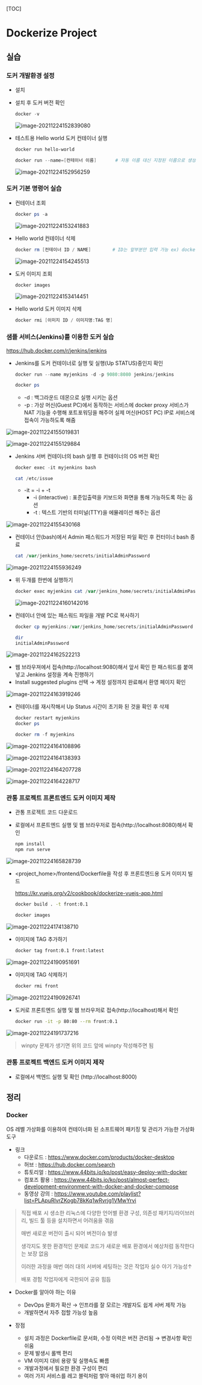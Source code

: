 [TOC]

# Dockerize Project

## 실습

### 도커 개발환경 설정

- 설치

- 설치 후 도커 버전 확인

  ```powershell
  docker -v
  ```

  ![image-20211224152839080](Day-5.assets/image-20211224152839080.png)

- 테스트용 Hello world 도커 컨테이너 실행

  ```powershell
  docker run hello-world
  
  docker run --name=[컨테이너 이름]		# 자동 이름 대신 지정된 이름으로 생성
  ```

  ![image-20211224152956259](Day-5.assets/image-20211224152956259.png)



### 도커 기본 명령어 실습

- 컨테이너 조회

  ```powershell
  docker ps -a
  ```

  ![image-20211224153241883](Day-5.assets/image-20211224153241883.png)

- Hello world 컨테이너 삭제

  ```powershell
  docker rm [컨테이너 ID / NAME]		# ID는 앞부분만 입력 가능 ex) docker rm 8c
  ```

  ![image-20211224154245513](Day-5.assets/image-20211224154245513.png)

- 도커 이미지 조회

  ```powershell
  docker images
  ```

  ![image-20211224153414451](Day-5.assets/image-20211224153414451.png)

- Hello world 도커 이미지 삭제

  ```powershell
  docker rmi [이미지 ID / 이미지명:TAG 명]
  ```

  

### 샘플 서비스(Jenkins)를 이용한 도커 실습

https://hub.docker.com/r/jenkins/jenkins

- Jenkins를 도커 컨테이너로 실행 및 실행(Up STATUS)중인지 확인

  ```powershell
  docker run --name myjenkins -d -p 9080:8080 jenkins/jenkins
  
  docker ps
  ```

  - -d : 백그라운드 데몬으로 실행 시키는 옵션
  - -p : 가상 머신(Guest PC)에서 동작하는 서비스에 docker proxy 서비스가 NAT 기능을 수행해 포트포워딩을 해주어 실제 머신(HOST PC) IP로 서비스에 접속이 가능하도록 해줌

![image-20211224155019831](Day-5.assets/image-20211224155019831.png)

![image-20211224155129884](Day-5.assets/image-20211224155129884.png)

- Jenkins 서버 컨테이너의 bash 실행 후 컨테이너의 OS 버전 확인

  ```powershell
  docker exec -it myjenkins bash
  
  cat /etc/issue
  ```

  - -it = -i + -t
    - -i (interactive) : 표준입출력을 키보드와 화면을 통해 가능하도록 하는 옵션
    - -t : 텍스트 기반의 터미널(TTY)을 에뮬레이션 해주는 옵션 

![image-20211224155430168](Day-5.assets/image-20211224155430168.png)

- 컨테이너 안(bash)에서 Admin 패스워드가 저장된 파일 확인 후 컨터이너 bash 종료

  ```powershell
  cat /var/jenkins_home/secrets/initialAdminPassword
  ```

![image-20211224155936249](Day-5.assets/image-20211224155936249.png)

- 위 두개를 한번에 실행하기

  ```powershell
  docker exec myjenkins cat /var/jenkins_home/secrets/initialAdminPassword
  ```

  ![image-20211224160142016](Day-5.assets/image-20211224160142016.png)

- 컨테이너 안에 있는 패스워드 파일을 개발 PC로 복사하기

  ```powershell
  docker cp myjenkins:/var/jenkins_home/secrets/initialAdminPassword ./
  
  dir
  initialAdminPassword
  ```

![image-20211224162522213](Day-5.assets/image-20211224162522213.png)

- 웹 브라우져에서 접속(http://localhost:9080)해서 앞서 확인 한 패스워드를 붙여 넣고 Jenkins 설정을 계속 진행하기
- Install suggested plugins 선택 → 계정 설정까지 완료해서 환영 페이지 확인

![image-20211224163919246](Day-5.assets/image-20211224163919246.png)

- 컨테이너를 재시작해서 Up Status 시간이 초기화 된 것을 확인 후 삭제

  ```powershell
  docker restart myjenkins
  docker ps
  
  docker rm -f myjenkins
  ```

![image-20211224164108896](Day-5.assets/image-20211224164108896.png)

![image-20211224164138393](Day-5.assets/image-20211224164138393.png)

![image-20211224164207728](Day-5.assets/image-20211224164207728.png)

![image-20211224164228717](Day-5.assets/image-20211224164228717.png)



### 관통 프로젝트 프론트엔드 도커 이미지 제작

- 관통 프로젝트 코드 다운로드

- 로컬에서 프론트엔드 실행 및 웹 브라우저로 접속(http://localhost:8080)해서 확인

  ```bash
  npm install
  npm run serve
  ```

![image-20211224165828739](Day-5.assets/image-20211224165828739.png)

- <project_home>/frontend/Dockerfile을 작성 후 프론트엔드용 도커 이미지 빌드

  https://kr.vuejs.org/v2/cookbook/dockerize-vuejs-app.html

  ```bash
  docker build . -t front:0.1
  
  docker images
  ```
  

![image-20211224174138710](Day-5.assets/image-20211224174138710.png)

- 이미지에 TAG 추가하기

  ```bash
  docker tag front:0.1 front:latest
  ```

![image-20211224190951691](Day-5.assets/image-20211224190951691.png)

- 이미지에 TAG 삭제하기

  ```bash
  docker rmi front
  ```

![image-20211224190926741](Day-5.assets/image-20211224190926741.png)

- 도커로 프론트엔드 실행 및 웹 브라우저로 접속(http://localhost)해서 확인

  ```bash
  docker run -it -p 80:80 --rm front:0.1
  ```

![image-20211224191737216](Day-5.assets/image-20211224191737216.png)

> winpty 문제가 생기면 위의 코드 앞에 winpty 작성해주면 됨



### 관통 프로젝트 백엔드 도커 이미지 제작

- 로컬에서 백엔드 실행 및 확인 (http://localhost:8000)



## 정리

### Docker

OS 레벨 가상화를 이용하여 컨테이너화 된 소프트웨어 패키징 및 관리가 가능한 가상화 도구

- 링크
  - 다운로드 : https://www.docker.com/products/docker-desktop
  - 허브 : https://hub.docker.com/search
  - 튜토리얼 : https://www.44bits.io/ko/post/easy-deploy-with-docker
  - 컴포즈 활용 : https://www.44bits.io/ko/post/almost-perfect-development-environment-with-docker-and-docker-compose
  - 동영상 강의 : https://www.youtube.com/playlist?list=PLApuRlvrZKogb78kKq1wRvrjg1VMwYrvi

> 직접 배포 시 생소한 리눅스에 다양한 언어별 환경 구성, 의존성 패키지/라이브러리, 빌드 툴 등을 설치하면서 어려움을 겪음
>
> 매번 새로운 버전이 출시 되어 버전이슈 발생
>
> 생각지도 못한 환경적인 문제로 코드가 새로운 배포 환경에서 예상처럼 동작한다는 보장 없음
>
> 이러한 과정을 매번 여러 대의 서버에 세팅하는 것은 작업자 실수 야기 가능성↑
>
> 배포 경험 작업자에게 국한되어 공유 힘듬

- Docker를 알아야 하는 이유
  - DevOps 문화가 확산 → 인프라를 잘 모르는 개발자도 쉽게 서버 제작 가능
  - 개발하면서 자주 접할 가능성 높음

- 장점
  - 설치 과정은 Dockerfile로 문서화, 수정 이력은 버전 관리됨 → 변경사항 확인 쉬움
  - 문제 발생시 롤백 편리
  - VM 이미지 대비 용량 및 실행속도 빠름
  - 개발과정에서 필요한 환경 구성이 편리
  - 여러 가지 서비스를 레고 블럭처럼 쌓아 매쉬업 하기 용이

